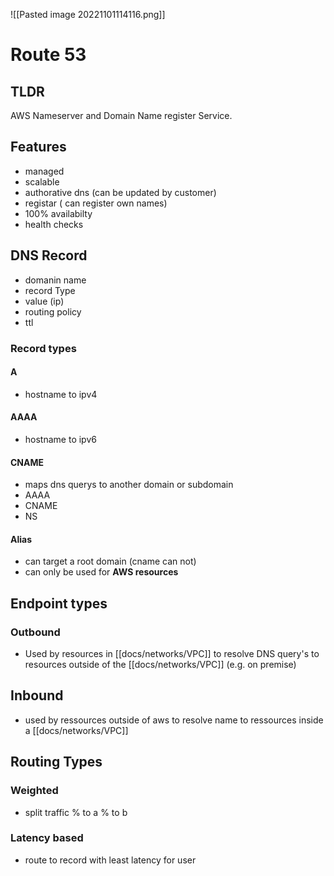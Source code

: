 ![[Pasted image 20221101114116.png]]
# Route 53

## TLDR
AWS Nameserver and Domain Name register Service.

## Features
- managed
- scalable
- authorative dns (can be updated by customer)
- registar ( can register own names)
- 100% availabilty
- health checks


## DNS Record
- domanin name
- record Type
- value (ip)
- routing policy
- ttl

### Record types

#### A
- hostname to ipv4

#### AAAA
- hostname to ipv6

#### CNAME
- maps dns querys to another domain or subdomain
- AAAA
- CNAME
- NS

#### Alias
- can target a root domain (cname can not)
- can only be used for **AWS resources**

## Endpoint types

### Outbound
- Used by resources in [[docs/networks/VPC]] to resolve DNS query's to resources outside of the [[docs/networks/VPC]]  (e.g. on premise)

## Inbound
- used by ressources outside of aws to resolve name to ressources inside a [[docs/networks/VPC]]

## Routing Types

### Weighted
- split traffic % to a % to b

### Latency based
- route to record with least latency for user